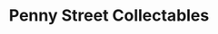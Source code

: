 ---
title: "Penny Street Collectables"
url: /lancaster/penny-street-collectables/
shop: Gebrauchtwaren
---